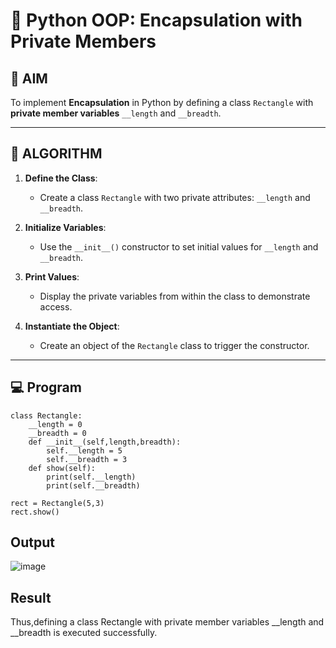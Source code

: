 # 🐍 Python OOP: Encapsulation with Private Members

## 🎯 AIM

To implement **Encapsulation** in Python by defining a class `Rectangle` with **private member variables** `__length` and `__breadth`.

---

## 🧠 ALGORITHM

1. **Define the Class**:
   - Create a class `Rectangle` with two private attributes: `__length` and `__breadth`.

2. **Initialize Variables**:
   - Use the `__init__()` constructor to set initial values for `__length` and `__breadth`.

3. **Print Values**:
   - Display the private variables from within the class to demonstrate access.

4. **Instantiate the Object**:
   - Create an object of the `Rectangle` class to trigger the constructor.

---

## 💻 Program
```
class Rectangle:
    __length = 0
    __breadth = 0
    def __init__(self,length,breadth):
        self.__length = 5
        self.__breadth = 3
    def show(self):
        print(self.__length)
        print(self.__breadth)
            
rect = Rectangle(5,3)
rect.show()
```

## Output

![image](https://github.com/user-attachments/assets/175a52a4-8262-4415-ad13-4a241b7dbf79)


## Result

Thus,defining a class Rectangle with private member variables __length and __breadth is executed successfully.
